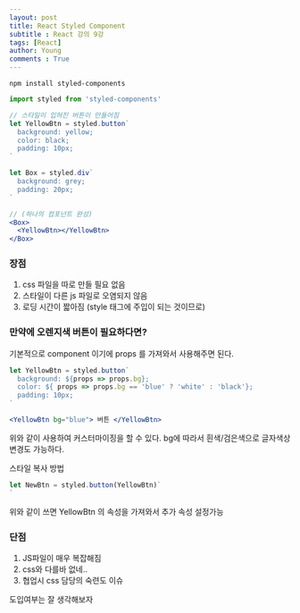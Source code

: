 ```yaml
---
layout: post
title: React Styled Component
subtitle : React 강의 9강
tags: [React]
author: Young
comments : True
---
```


```
npm install styled-components
```

```jsx
import styled from 'styled-components'

// 스타일이 입혀진 버튼이 만들어짐
let YellowBtn = styled.button`
  background: yellow;
  color: black;
  padding: 10px;
`

let Box = styled.div`
  background: grey;
  padding: 20px;
`

// (하나의 컴포넌트 완성)
<Box>
  <YellowBtn></YellowBtn>
</Box>
```

### 장점
1. css 파일을 따로 만들 필요 없음
2. 스타일이 다른 js 파일로 오염되지 않음
3. 로딩 시간이 짧아짐
(style 태그에 주입이 되는 것이므로)


### 만약에 오렌지색 버튼이 필요하다면?

기본적으로 component 이기에
props 를 가져와서 사용해주면 된다.


```jsx
let YellowBtn = styled.button`
  background: ${props => props.bg};
  color: ${ props => props.bg == 'blue' ? 'white' : 'black'};
  padding: 10px;
`

<YellowBtn bg="blue"> 버튼 </YellowBtn>
```

위와 같이 사용하여 커스터마이징을 할 수 있다.
bg에 따라서 흰색/검은색으로 글자색상 변경도 가능하다.

스타일 복사 방법
```jsx
let NewBtn = styled.button(YellowBtn)`
`
```
위와 같이 쓰면 YellowBtn 의 속성을 가져와서 추가 속성 설정가능


### 단점 
1. JS파일이 매우 복잡해짐
2. css와 다를바 없네..
3. 협업시 css 담당의 숙련도 이슈

도입여부는 잘 생각해보자

